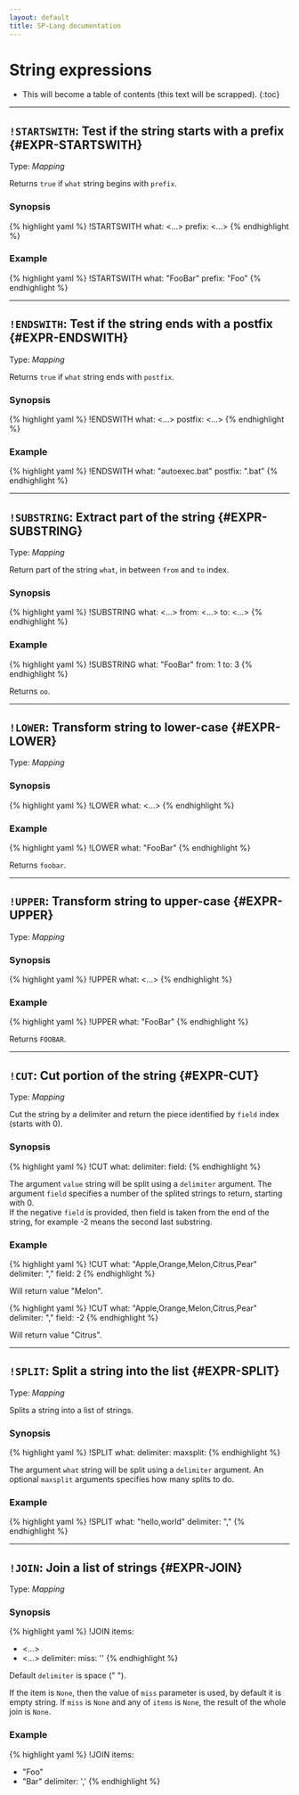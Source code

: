 ```yaml
---
layout: default
title: SP-Lang documentation
---
```


# String expressions

* This will become a table of contents (this text will be scrapped).
{:toc}

---

## `!STARTSWITH`: Test if the string starts with a prefix {#EXPR-STARTSWITH}

Type: _Mapping_

Returns `true` if `what` string begins with `prefix`.

### Synopsis

{% highlight yaml %}
!STARTSWITH
what: <...>
prefix: <...>
{% endhighlight %}


### Example

{% highlight yaml %}
!STARTSWITH
what: "FooBar"
prefix: "Foo"
{% endhighlight %}

---

## `!ENDSWITH`: Test if the string ends with a postfix {#EXPR-ENDSWITH}

Type: _Mapping_

Returns `true` if `what` string ends with `postfix`.

### Synopsis

{% highlight yaml %}
!ENDSWITH
what: <...>
postfix: <...>
{% endhighlight %}


### Example

{% highlight yaml %}
!ENDSWITH
what: "autoexec.bat"
postfix: ".bat"
{% endhighlight %}

---

## `!SUBSTRING`: Extract part of the string {#EXPR-SUBSTRING}

Type: _Mapping_

Return part of the string `what`, in between `from` and `to` index.

### Synopsis

{% highlight yaml %}
!SUBSTRING
what: <...>
from: <...>
to: <...>
{% endhighlight %}


### Example

{% highlight yaml %}
!SUBSTRING
what: "FooBar"
from: 1
to: 3
{% endhighlight %}

Returns `oo`.

---

## `!LOWER`: Transform string to lower-case {#EXPR-LOWER}

Type: _Mapping_


### Synopsis

{% highlight yaml %}
!LOWER
what: <...>
{% endhighlight %}


### Example

{% highlight yaml %}
!LOWER
what: "FooBar"
{% endhighlight %}

Returns `foobar`.


---

## `!UPPER`: Transform string to upper-case {#EXPR-UPPER}

Type: _Mapping_

### Synopsis

{% highlight yaml %}
!UPPER
what: <...>
{% endhighlight %}


### Example

{% highlight yaml %}
!UPPER
what: "FooBar"
{% endhighlight %}

Returns `FOOBAR`.

---

## `!CUT`: Cut portion of the string {#EXPR-CUT}

Type: _Mapping_

Cut the string by a delimiter and return the piece identified by `field` index (starts with 0).

### Synopsis

{% highlight yaml %}
!CUT
what: <string>
delimiter: <string>
field: <int>
{% endhighlight %}

The argument `value` string will be split using a `delimiter` argument.
The argument `field` specifies a number of the splited strings to return, starting with 0.  
If the negative `field` is provided, then field is taken from the end of the string, for example -2 means the second last substring.


### Example

{% highlight yaml %}
!CUT
what: "Apple,Orange,Melon,Citrus,Pear"
delimiter: ","
field: 2
{% endhighlight %}

Will return value "Melon".


{% highlight yaml %}
!CUT
what: "Apple,Orange,Melon,Citrus,Pear"
delimiter: ","
field: -2
{% endhighlight %}

Will return value "Citrus".

  
---

## `!SPLIT`: Split a string into the list {#EXPR-SPLIT}

Type: _Mapping_

Splits a string into a list of strings.

### Synopsis

{% highlight yaml %}
!SPLIT
what: <string>
delimiter: <string>
maxsplit: <number>
{% endhighlight %}

The argument `what` string will be split using a `delimiter` argument.
An optional `maxsplit` arguments specifies how many splits to do.


### Example

{% highlight yaml %}
!SPLIT
what: "hello,world"
delimiter: ","
{% endhighlight %}

---

## `!JOIN`: Join a list of strings {#EXPR-JOIN}

Type: _Mapping_

### Synopsis

{% highlight yaml %}
!JOIN
items:
  - <...>
  - <...>
delimiter: <string>
miss: ''
{% endhighlight %}

Default `delimiter` is space (" ").

If the item is `None`, then the value of `miss` parameter is used, by default it is empty string.
If `miss` is `None` and  any of `items` is `None`, the result of the whole join is `None`.

### Example

{% highlight yaml %}
!JOIN
items:
  - "Foo"
  - "Bar"
delimiter: ','
{% endhighlight %}
